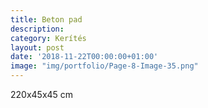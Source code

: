 ```yaml
---
title: Beton pad
description:
category: Kerítés
layout: post
date: '2018-11-22T00:00:00+01:00'
image: "img/portfolio/Page-8-Image-35.png"
---
```

 220x45x45 cm
